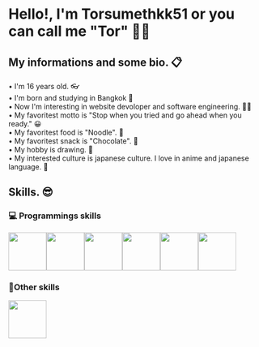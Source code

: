 # Hello!, I'm Torsumethkk51 or you can call me "Tor" 🍪🍪

## My informations and some bio. 📋
• I'm 16 years old. 👓 <br>
• I'm born and studying in Bangkok 🍼 <br>
• Now I'm interesting in website devoloper and software engineering. 🧑‍💻 <br>
• My favoritest motto is "Stop when you tried and go ahead when you ready." 😀 <br>
• My favoritest food is "Noodle". 🍜 <br>
• My favoritest snack is "Chocolate". 🍫 <br>
• My hobby is drawing. 🎨 <br>
• My interested culture is japanese culture. I love in anime and japanese language. 🍡 <br>

## Skills. 😎
### 💻 Programmings skills
<div style="display: flex;">
  <img src="https://cdn.jsdelivr.net/gh/devicons/devicon@latest/icons/python/python-original.svg" width="75"/>
  <img src="https://cdn.jsdelivr.net/gh/devicons/devicon@latest/icons/go/go-original.svg" width="75"/>
  <img src="https://cdn.jsdelivr.net/gh/devicons/devicon@latest/icons/javascript/javascript-original.svg" width="75"/>
  <img src="https://cdn.jsdelivr.net/gh/devicons/devicon@latest/icons/html5/html5-original.svg" width="75"/>
  <img src="https://cdn.jsdelivr.net/gh/devicons/devicon@latest/icons/css3/css3-original.svg" width="75"/>
  <img src="https://cdn.jsdelivr.net/gh/devicons/devicon@latest/icons/tailwindcss/tailwindcss-original.svg" width="75"/>
</div>

### 🤖Other skills
<div style="display: flex;">
  <img src="https://cdn.jsdelivr.net/gh/devicons/devicon@latest/icons/photoshop/photoshop-original.svg" width="75"/>
</div>
